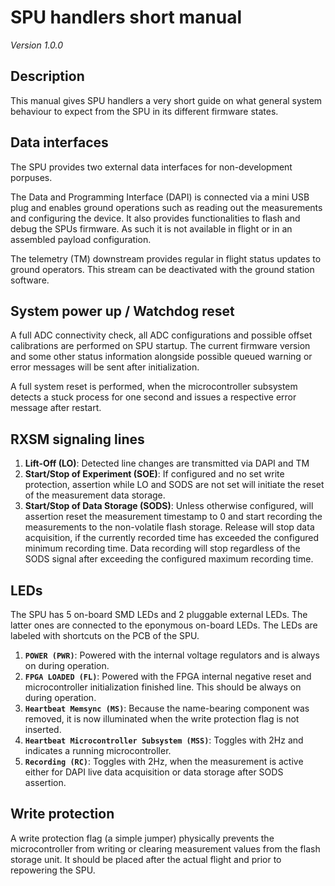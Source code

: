 # SPU handlers short manual
_Version 1.0.0_



## Description
This manual gives SPU handlers a very short guide on what general system
behaviour to expect from the SPU in its different firmware states.



## Data interfaces
The SPU provides two external data interfaces for non-development porpuses.

The Data and Programming Interface (DAPI) is connected via a mini USB plug and
enables ground operations such as reading out the measurements and configuring
the device. It also provides functionalities to flash and debug the SPUs firmware.
As such it is not available in flight or in an assembled payload configuration.

The telemetry (TM) downstream provides regular in flight status updates to ground
operators. This stream can be deactivated with the ground station software.



## System power up / Watchdog reset
A full ADC connectivity check, all ADC configurations and possible offset calibrations
are performed on SPU startup. The current firmware version and some other status
information alongside possible queued warning or error messages will be sent after
initialization.

A full system reset is performed, when the microcontroller subsystem detects a stuck
process for one second and issues a respective error message after restart.



## RXSM signaling lines
1. **Lift-Off (LO)**: Detected line changes are transmitted via DAPI and TM
2. **Start/Stop of Experiment (SOE)**: If configured and no set write protection, assertion
while LO and SODS are not set will initiate the reset of the measurement data storage.
3. **Start/Stop of Data Storage (SODS)**: Unless otherwise configured, will assertion reset
the measurement timestamp to 0 and start recording the measurements to the non-volatile
flash storage. Release will stop data acquisition, if the currently recorded time
has exceeded the configured minimum recording time. Data recording will stop regardless of
the SODS signal after exceeding the configured maximum recording time.



## LEDs
The SPU has 5 on-board SMD LEDs and 2 pluggable external LEDs. The latter ones are
connected to the eponymous on-board LEDs. The LEDs are labeled with shortcuts on the
PCB of the SPU.

1. **`POWER (PWR)`**: Powered with the internal voltage regulators and is always
on during operation.
2. **`FPGA LOADED (FL)`**: Powered with the FPGA internal negative reset and microcontroller
initialization finished line. This should be always on during operation.
3. **`Heartbeat Memsync (MS)`**: Because the name-bearing component was removed, it is
now illuminated when the write protection flag is not inserted.
4. **`Heartbeat Microcontroller Subsystem (MSS)`**: Toggles with 2Hz and indicates a running
microcontroller.
5. **`Recording (RC)`**: Toggles with 2Hz, when the measurement is active either for DAPI
live data acquisition or data storage after SODS assertion.



## Write protection
A write protection flag (a simple jumper) physically prevents the microcontroller from
writing or clearing measurement values from the flash storage unit. It should be placed
after the actual flight and prior to repowering the SPU.